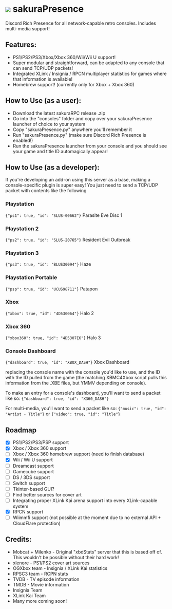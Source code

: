 # ![](https://cdn.discordapp.com/app-assets/1379734520508579960/1393481542910611476.png) sakuraPresence
Discord Rich Presence for all network-capable retro consoles. Includes multi-media support!
## Features:
- PS1/PS2/PS3/Xbox/Xbox 360/Wii/Wii U support!
- Super modular and straightforward, can be adapted to any console that can send TCP/UDP packets!
- Integrated XLink / Insignia / RPCN multiplayer statistics for games where that information is available!
- Homebrew support! (currently only for Xbox + Xbox 360)

## How to Use (as a user):
- Download the latest sakuraRPC release .zip
- Go into the "consoles" folder and copy over your sakuraPresence launcher of choice to your system
- Copy "sakuraPresence.py" anywhere you'll remember it
- Run "sakuraPresence.py" (make sure Discord Rich Presence is enabled!)
- Run the sakuraPresence launcher from your console and you should see your game and title ID automagically appear!

## How to Use (as a developer):
If you're developing an add-on using this server as a base, making a console-specific plugin is super easy! You just need to send a TCP/UDP packet with contents like the following 
### Playstation
```{"ps1": true, "id": "SLUS-00662"}``` Parasite Eve Disc 1
### Playstation 2
```{"ps2": true, "id": "SLUS-20765"}``` Resident Evil Outbreak 
### Playstation 3
```{"ps3": true, "id": "BLUS30094"}``` Haze
### Playstation Portable
```{"psp": true, "id": "UCUS98711"}``` Patapon
### Xbox
```{"xbox": true, "id": "4D530064"}```  Halo 2
### Xbox 360
```{"xbox360": true, "id": "4D5307E6"}``` Halo 3 
### Console Dashboard
```{"dashboard": true, "id": "XBOX_DASH"}``` Xbox Dashboard 


replacing the console name with the console you'd like to use, and the ID with the ID pulled from the game (the matching XBMC4Xbox script pulls this information from the .XBE files, but YMMV depending on console).

To make an entry for a console's dashboard, you'll want to send a packet like so:
``` {"dashboard": true, "id": "X360_DASH"} ``` 

For multi-media, you'll want to send a packet like so:
``` {"music": true, "id": "Artist - Title"} ``` 
or
``` {"video": true, "id": "Title"} ``` 

## Roadmap
- [x] PS1/PS2/PS3/PSP support
- [x] Xbox / Xbox 360 support
- [ ] Xbox / Xbox 360 homebrew support (need to finish database)
- [x] Wii / Wii U support
- [ ] Dreamcast support
- [ ] Gamecube support
- [ ] DS / 3DS support
- [ ] Switch support
- [ ] Tkinter-based GUI?
- [ ] Find better sources for cover art
- [ ] Integrating proper XLink Kai arena support into every XLink-capable system
- [x] RPCN support
- [ ] Wiimmfi support (not possible at the moment due to no external API + CloudFlare protection)

## Credits:
- Mobcat + Milenko - Original "xbdStats" server that this is based off of. This wouldn't be possible without their hard work!
- xlenore - PS1/PS2 cover art sources
- OGXbox team - Insignia / XLink Kai statistics
- RPSC3 team - RCPN stats
- TVDB - TV episode information
- TMDB - Movie information
- Insignia Team 
- XLink Kai Team
- Many more coming soon!
